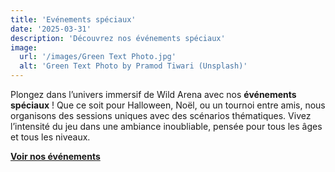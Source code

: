 ```yaml
---
title: 'Evénements spéciaux'
date: '2025-03-31'
description: 'Découvrez nos événements spéciaux'
image:
  url: '/images/Green Text Photo.jpg'
  alt: 'Green Text Photo by Pramod Tiwari (Unsplash)'
---
```


Plongez dans l’univers immersif de Wild Arena avec nos **événements spéciaux** ! Que ce soit pour Halloween, Noël, ou un tournoi entre amis, nous organisons des sessions uniques avec des scénarios thématiques. Vivez l’intensité du jeu dans une ambiance inoubliable, pensée pour tous les âges et tous les niveaux.

[**Voir nos événements**](/events)